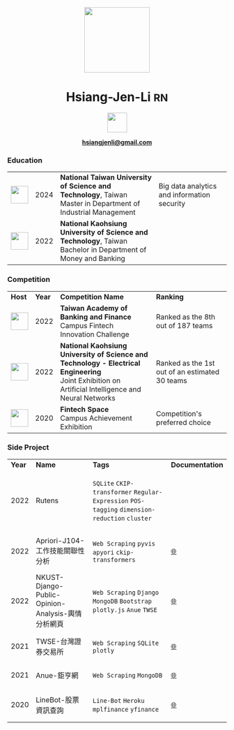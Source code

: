 <center>
<div align="center">  
<img width="150px" src="https://hsiangjenli.github.io/hsiangjenli/static/image/logo.svg">

# **Hsiang-Jen-Li** <small> RN </small>

<img height="45px" src="https://hsiangjenli.github.io/hsiangjenli/static/image/李享紝.svg">

<a href="mailto: hsiangjenli@gmail.com">
    
**hsiangjenli@gmail.com**

</a>
</div>
</center>  

### **Education**
<table>


<tr>
    <td>
        <img align="center" width='40px' style='min-width: 40px' src="https://hsiangjenli.github.io/hsiangjenli/static/image/ntust.png">
    </td>
    <td>
        2024
    </td>
    <td>
        <b>National Taiwan University of Science and Technology</b>, Taiwan <br>
        Master in Department of Industrial Management
    </td>
    <td>Big data analytics and information security</td>
</tr>



<tr>
    <td>
        <img align="center" width='40px' style='min-width: 40px' src="https://hsiangjenli.github.io/hsiangjenli/static/image/nkust.png">
    </td>
    <td>
        2022
    </td>
    <td>
        <b>National Kaohsiung University of Science and Technology</b>, Taiwan <br>
        Bachelor in Department of Money and Banking
    </td>
    <td> </td>
</tr>


</table>  

### **Competition**
<table>

<tr>
    <td><b>Host</b></td>
    <td><b>Year</b></td>
    <td><b>Competition Name</b></td>
    <td><b>Ranking</b></td>
</tr>



<tr>
    <td> <img width='40px' style='min-width: 40px' src="https://th.bing.com/th/id/R.499f30b79e79f1156a02f9745b516589?rik=aeCJCVY1AisOpA&pid=ImgRaw&r=0"> </td>
    <td> 2022 </td>
    <td> <b> Taiwan Academy of Banking and Finance </b><br>Campus Fintech Innovation Challenge </td>
    <td> Ranked as the 8th out of 187 teams </td>

</tr>




<tr>
    <td> <img width='40px' style='min-width: 40px' src="https://user-images.githubusercontent.com/71996166/222050262-a19f4b61-0d9a-4149-b540-528e0e03f75f.png"> </td>
    <td> 2022 </td>
    <td> <b> National Kaohsiung University of Science and Technology - Electrical Engineering </b><br>Joint Exhibition on Artificial Intelligence and Neural Networks </td>
    <td> Ranked as the 1st out of an estimated 30 teams </td>

</tr>




<tr>
    <td> <img width='40px' style='min-width: 40px' src="https://www.fintechspace.com.tw/wp-content/uploads/2020/08/FinTechSpace-logo-%E5%BD%A9%E8%89%B2.png"> </td>
    <td> 2020 </td>
    <td> <b> Fintech Space </b><br>Campus Achievement Exhibition </td>
    <td> Competition's preferred choice </td>

</tr>




</table>  

### **Side Project**
<table>
<tr>
    <td><b>Year</b></td>
    <td><b>Name</b></td>
    <td><b>Tags</b></td>
    <td><b>Documentation</b></td>
</tr>

<tr>

<td>2022</td>
<td>Rutens</td>
<td>

`SQLite` `CKIP-transformer` `Regular-Expression` `POS-tagging` `dimension-reduction` `cluster` 

</td>
<td></td>

</tr>

<tr>

<td>2022</td>
<td>Apriori-J104-工作技能關聯性分析</td>
<td>

`Web Scraping` `pyvis` `apyori` `ckip-transformers` 

</td>
<td> <a href="https://hsiangjenli.gitlab.io/apriori-j104/README.html"> 🌐 </a> </td>

</tr>

<tr>

<td>2022</td>
<td>NKUST-Django-Public-Opinion-Analysis-輿情分析網頁</td>
<td>

`Web Scraping` `Django` `MongoDB` `Bootstrap` `plotly.js` `Anue` `TWSE` 

</td>
<td> <a href="https://gitlab.com/hsiangjenli/NKUST-1102-Django-POA-Midterm-Project/-/wikis/home"> 🌐 </a> </td>

</tr>

<tr>

<td>2021</td>
<td>TWSE-台灣證券交易所</td>
<td>

`Web Scraping` `SQLite` `plotly` 

</td>
<td> <a href="https://github.com/hsiangjenli/Web-Scraping-Challenge/tree/main/TWSE｜台灣證券交易所"> 🌐 </a> </td>

</tr>

<tr>

<td>2021</td>
<td>Anue-鉅亨網</td>
<td>

`Web Scraping` `MongoDB` 

</td>
<td> <a href="https://gitlab.com/tuxedo-web-scraping/anue"> 🌐 </a> </td>

</tr>

<tr>

<td>2020</td>
<td>LineBot-股票資訊查詢</td>
<td>

`Line-Bot` `Heroku` `mplfinance` `yfinance` 

</td>
<td> <a href="https://github.com/hsiangjenli/LineBot-STOCK.tw-Public"> 🌐 </a> </td>

</tr>

</table>